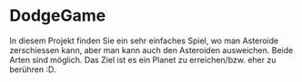 # DodgeGame
In diesem Projekt finden Sie ein sehr einfaches Spiel, wo man Asteroide zerschiessen kann, aber man kann auch den Asteroiden ausweichen. Beide Arten sind möglich. Das Ziel ist es ein Planet zu erreichen/bzw. eher zu berühren :D.

